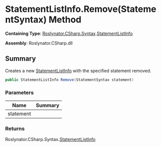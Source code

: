 # StatementListInfo\.Remove\(StatementSyntax\) Method

**Containing Type**: [Roslynator.CSharp.Syntax](../../README.md)\.[StatementListInfo](../README.md)

**Assembly**: Roslynator\.CSharp\.dll

## Summary

Creates a new [StatementListInfo](../README.md) with the specified statement removed\.

```csharp
public StatementListInfo Remove(StatementSyntax statement)
```

### Parameters

| Name | Summary |
| ---- | ------- |
| statement | |

### Returns

Roslynator\.CSharp\.Syntax\.[StatementListInfo](../README.md)

